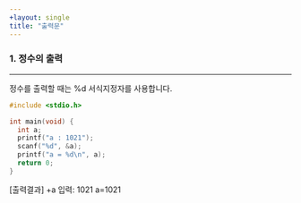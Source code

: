 ```yaml
---
+layout: single
title: "출력문"
---
```


### 1. 정수의 출력
---
정수를 출력할 때는 %d 서식지정자를 사용합니다.
~~~c
#include <stdio.h>

int main(void) {
  int a;
  printf("a : 1021");
  scanf("%d", &a);
  printf("a = %d\n", a);
  return 0;
}
~~~
[출력결과]
+a 입력: 1021
a=1021
